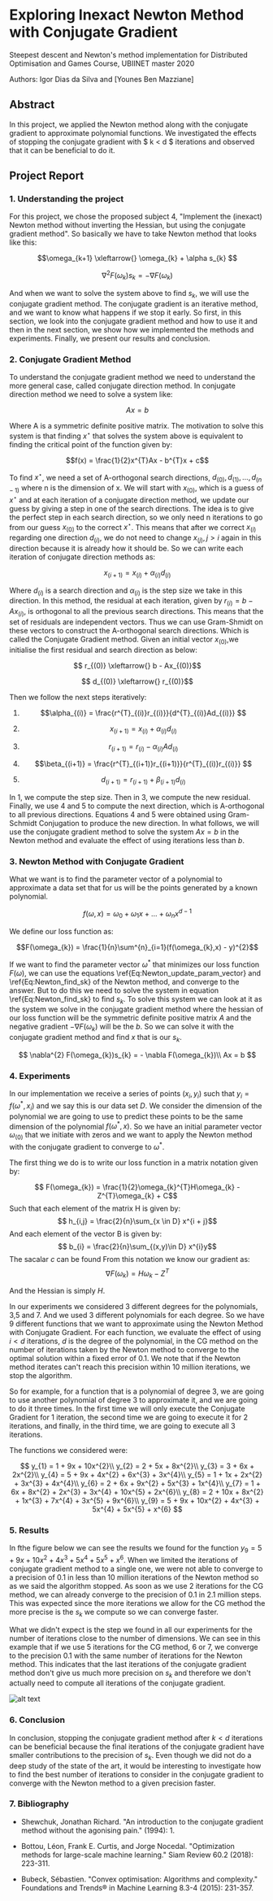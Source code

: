 # Exploring Inexact Newton Method with Conjugate Gradient

Steepest descent and Newton's method implementation for Distributed Optimisation and Games Course, UBIINET master 2020

Authors: Igor Dias da Silva and [Younes Ben Mazziane]

## Abstract
In this project, we applied the Newton method along with the conjugate gradient to approximate polynomial functions. We investigated the effects of stopping the conjugate gradient with $ k < d $ iterations and observed that it can be beneficial to do it. 

## Project Report

### 1. Understanding the project
For this project, we chose the proposed subject 4, "Implement the (inexact) Newton method without inverting the Hessian, but using the conjugate gradient method". So basically we have to take Newton method that looks like this:

$$\omega_{k+1} \xleftarrow{} \omega_{k} + \alpha s_{k} $$

$$\nabla^{2} F(\omega_{k}) s_{k}= - \nabla F(\omega_{k})$$

And when we want to solve the system above to find $s_{k}$, we will use the conjugate gradient method. The conjugate gradient is an iterative method, and we want to know what happens if we stop it early. So first, in this section, we look into the conjugate gradient method and how to use it and then in the next section, we show how we implemented the methods and experiments. Finally, we present our results and conclusion. 

### 2. Conjugate Gradient Method

To understand the conjugate gradient method we need to understand the more general case, called conjugate direction method. In conjugate direction method we need to solve a system like:

$$Ax = b$$

Where A is a symmetric definite positive matrix. The motivation to solve this system is that finding $x^{\star}$ that solves the system above is equivalent to finding the critical point of the function given by:

$$f(x) = \frac{1}{2}x^{T}Ax - b^{T}x + c$$

To find $x^{\star}$, we need a set of A-orthogonal search directions, $d_{(0)},d_{(1)},...,d_{(n-1)}$ where n is the dimension of x. We will start with $x_{(0)}$, which is a guess of $x^{\star}$ and at each iteration of a conjugate direction method, we update our guess by giving a step in one of the search directions. The idea is to give the perfect step in each search direction, so we only need n iterations to go from our guess $x_{(0)}$ to the correct $x^{\star}$.
This means that after we correct $x_{(i)}$ regarding one direction $d_{(i)}$, we do not need to change $x_{(j)}, j>i$ again in this direction because it is already how it should be. So we can write each iteration of conjugate direction methods as:

$$x_{(i+1)} = x_{(i)} + \alpha_{(i)}d_{(i)}$$

Where $d_{(i)}$ is a search direction and $\alpha_{(i)}$ is the step size we take in this direction. In this method, the residual at each iteration, given by $r_{(i)} = b - Ax_{(i)}$, is orthogonal to all the previous search directions. This means that the set of residuals are independent vectors. Thus we can use Gram-Shmidt on these vectors to construct the A-orthogonal search directions. Which is called the Conjugate Gradient method. Given an initial vector $x_{(0)}$,we initialise the first residual and search direction as below:

$$ r_{(0)} \xleftarrow{}  b - Ax_{(0)}$$


$$ d_{(0)} \xleftarrow{} r_{(0)}$$


Then we follow the next steps iteratively:

1. $$\alpha_{(i)} = \frac{r^{T}_{(i)}r_{(i)}}{d^{T}_{(i)}Ad_{(i)}} $$

2. $$x_{(i+1)} = x_{(i)} + \alpha_{(i)}d_{(i)} $$

3. $$r_{(i+1)} = r_{(i)} - \alpha_{(i)}Ad_{(i)} $$

4. $$\beta_{(i+1)} = \frac{r^{T}_{(i+1)}r_{(i+1)}}{r^{T}_{(i)}r_{(i)}} $$

5. $$d_{(i+1)} = r_{(i+1)} + \beta_{(i+1)}d_{(i)} $$

In 1, we compute the step size. Then in 3, we compute the new residual. Finally, we use 4 and 5 to compute the next direction, which is A-orthogonal to all previous directions. Equations 4 and 5 were obtained using Gram-Schmidt Conjugation to produce the new direction.
In what follows, we will use the conjugate gradient method to solve the system $Ax = b$ in the Newton method and evaluate the effect of using iterations less than $b$.

### 3. Newton Method with Conjugate Gradient

What we want is to find the parameter vector of a polynomial to approximate a data set that for us will be the points generated by a known polynomial. 

$$f(\omega , x) = \omega_{0} + \omega_{1}x + ... + \omega_{n}x^{d-1}$$

We define our loss function as:

$$F(\omega_{k}) = \frac{1}{n}\sum^{n}_{i=1}(f(\omega_{k},x) - y)^{2}$$


If we want to find the parameter vector $\omega^{*}$ that minimizes our loss function $F(\omega)$, we can use the equations \ref{Eq:Newton_update_param_vector} and \ref{Eq:Newton_find_sk} of the Newton method, and converge to the answer. But to do this we need to solve the system in equation \ref{Eq:Newton_find_sk} to find $s_{k}$. To solve this system we can look at it as the system we solve in the conjugate gradient method where the hessian of our loss function will be the symmetric definite positive matrix $A$ and the negative gradient $- \nabla F(\omega_{k})$ will be the $b$. So we can solve it with the conjugate gradient method and find $x$ that is our $s_{k}$.

$$
    \nabla^{2} F(\omega_{k})s_{k} = - \nabla F(\omega_{k})\\
    Ax = b
$$

### 4. Experiments



In our implementation we receive a series of points $(x_{i},y_{i})$ such that $y_{i} = f(\omega^{*},x_{i})$ and we say this is our data set $D$. We consider the dimension of the polynomial we are going to use to predict these points to be the same dimension of the polynomial $f(\omega^{*},x)$. So we have an initial parameter vector $\omega_{(0)}$ that we initiate with zeros and we want to apply the Newton method with the conjugate gradient to converge to $\omega^{*}$.

The first thing we do is to write our loss function in a matrix notation given by:

$$ F(\omega_{k}) = \frac{1}{2}\omega_{k}^{T}H\omega_{k} - Z^{T}\omega_{k} + C$$
Such that each element of the matrix H is given by:
$$ h_{i,j} = \frac{2}{n}\sum_{x \in D} x^{i + j}$$
And each element of the vector B is given by:
$$ b_{i} = \frac{2}{n}\sum_{(x,y)\in D} x^{i}y$$
The sacalar $c$ can be found 
From this notation we know our gradient as:
$$ \nabla F(\omega_{k}) = H\omega_{k} - Z^{T}$$

And the Hessian is simply $H$.

In our experiments we considered 3 different degrees for the polynomials, 3,5 and 7. And we used 3 different polynomials for each degree. So we have 9 different functions that we want to approximate using the Newton Method with Conjugate Gradient. For each function, we evaluate the effect of using $i<d$ iterations, $d$ is the degree of the polynomial, in the CG method on the number of iterations taken by the Newton method to converge to the optimal solution within a fixed error of $0.1$. We note that if the Newton method iterates can't reach this precision within 10 million iterations, we stop the algorithm.

So for example, for a function that is a polynomial of degree 3, we are going to use another polynomial of degree 3 to approximate it, and we are going to do it three times. In the first time we will only execute the Conjugate Gradient for 1 iteration, the second time we are going to execute it for 2 iterations, and finally, in the third time, we are going to execute all 3 iterations.

The functions we considered were:

$$
     y_{1} = 1 + 9x + 10x^{2}\\
     y_{2} = 2 + 5x + 8x^{2}\\
     y_{3} = 3 + 6x + 2x^{2}\\
     y_{4} = 5 + 9x + 4x^{2} + 6x^{3} + 3x^{4}\\
     y_{5} = 1 + 1x + 2x^{2} + 3x^{3} + 4x^{4}\\
     y_{6} = 2 + 6x + 9x^{2} + 5x^{3} + 1x^{4}\\
     y_{7} = 1 + 6x + 8x^{2} + 2x^{3} + 3x^{4} + 10x^{5} + 2x^{6}\\
     y_{8} = 2 + 10x + 8x^{2} + 1x^{3} + 7x^{4} + 3x^{5} + 9x^{6}\\
     y_{9} = 5 + 9x + 10x^{2} + 4x^{3} + 5x^{4} + 5x^{5} + x^{6}
$$

### 5. Results

In fthe figure below we can see the results we found for the function $y_{9} = 5 + 9x + 10x^{2} + 4x^{3} + 5x^{4} + 5x^{5} + x^{6}$. When we limited the iterations of conjugate gradient method to a single one, we were not able to converge to a precision of 0.1 in less than 10 million iterations of the Newton method so as we said the algorithm stopped. As soon as we use 2 iterations for the CG method, we can already converge to the precision of 0.1  in 2.1 million steps. This was expected since the more iterations we allow for the CG method the more precise is the $s_{k}$ we compute so we can converge faster.

What we didn't expect is the step we found in all our experiments for the number of iterations close to the number of dimensions. We can see in this example that if we use 5 iterations for the CG method, 6 or 7, we converge to the precision 0.1 with the same number of iterations for the Newton method. This indicates that the last iterations of the conjugate gradient method don't give us much more precision on $s_{k}$ and therefore we don't actually need to compute all iterations of the conjugate gradient. 

![alt text](y9.png)

### 6. Conclusion
In conclusion, stopping the conjugate gradient method after $k < d$ iterations can be beneficial because the final iterations of the conjugate gradient have smaller contributions to the precision of $s_{k}$. Even though we did not do a deep study of the state of the art, it would be interesting to investigate how to find the best number of iterations to consider in the conjugate gradient to converge with the Newton method to a given precision faster.

### 7. Bibliography

- Shewchuk, Jonathan Richard. "An introduction to the conjugate gradient method without the agonising pain." (1994): 1.

- Bottou, Léon, Frank E. Curtis, and Jorge Nocedal. "Optimization methods for large-scale machine learning." Siam Review 60.2 (2018): 223-311.

- Bubeck, Sébastien. "Convex optimisation: Algorithms and complexity." Foundations and Trends® in Machine Learning 8.3-4 (2015): 231-357.